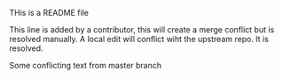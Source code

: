 THis is a README file



This line is added by a contributor, this will create a merge conflict but 
is resolved manually.
A local edit will conflict wiht the upstream repo. It is resolved.


Some conflicting text from master branch
